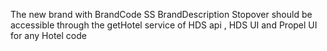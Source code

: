 The new brand with BrandCode SS BrandDescription Stopover should be accessible through the getHotel service of HDS api , HDS UI and Propel UI for any Hotel code

